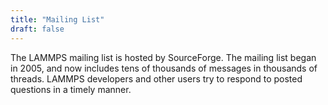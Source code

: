 ```yaml
---
title: "Mailing List"
draft: false
---
```


The LAMMPS mailing list is hosted by SourceForge. The mailing list began
in 2005, and now includes tens of thousands of messages in thousands of
threads. LAMMPS developers and other users try to respond to posted
questions in a timely manner.
